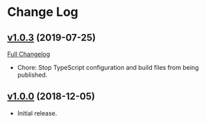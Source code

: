 # Change Log

## [v1.0.3](https://github.com/PacoteJS/pacote/tree/@pacote/immutable@1.0.3) (2019-07-25)

[Full Changelog](https://github.com/PacoteJS/pacote/compare/@pacote/immutable@1.0.2...@pacote/immutable@1.0.3)

- Chore: Stop TypeScript configuration and build files from being published.

## [v1.0.0](https://github.com/PacoteJS/pacote/tree/@pacote/immutable@1.0.0) (2018-12-05)

- Initial release.
